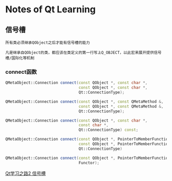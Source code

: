 # Notes of Qt Learning





## 信号槽

`所有类必须继承QObject之后才能有信号槽的能力`

`凡是继承自QObject的类，都应该在类定义的第一行写上Q_OBJECT，以此宏来展开提供信号槽/国际化等机制`



### connect函数

```c++
QMetaObject::Connection connect(const QObject *, const char *,
                                const QObject *, const char *,
                                Qt::ConnectionType);

QMetaObject::Connection connect(const QObject *, const QMetaMethod &,
                                const QObject *, const QMetaMethod &,
                                Qt::ConnectionType);

QMetaObject::Connection connect(const QObject *, const char *,
                                const char *,
                                Qt::ConnectionType) const;

QMetaObject::Connection connect(const QObject *, PointerToMemberFunction,
                                const QObject *, PointerToMemberFunction,
                                Qt::ConnectionType)

QMetaObject::Connection connect(const QObject *, PointerToMemberFunction,
                                Functor);
```

[Qt学习之路2 信号槽](https://www.devbean.net/2012/08/qt-study-road-2-signal-slot/ "https://www.devbean.net/2012/08/qt-study-road-2-signal-slot/")

